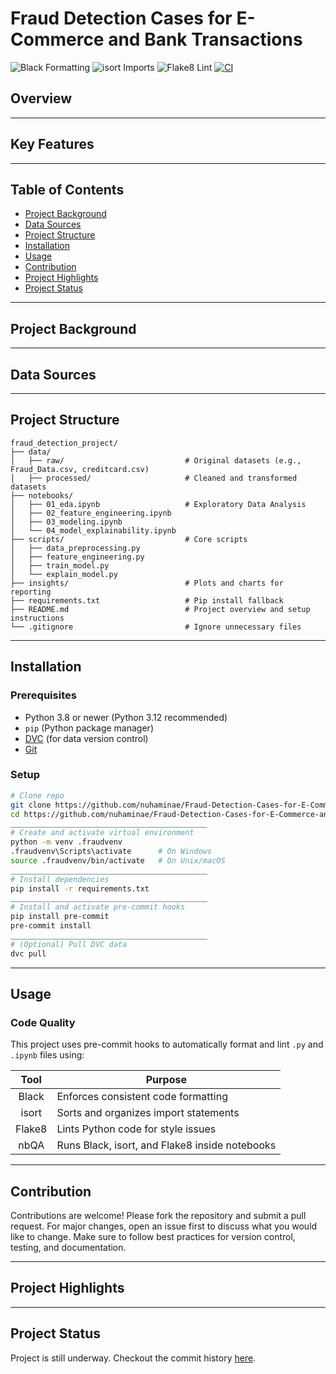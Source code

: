 # Fraud Detection Cases for E-Commerce and Bank Transactions
![Black Formatting](https://img.shields.io/badge/code%20style-black-000000.svg)
![isort Imports](https://img.shields.io/badge/imports-isort-blue.svg)
![Flake8 Lint](https://img.shields.io/badge/lint-flake8-yellow.svg)
[![CI](https://github.com/nuhaminae/Fraud-Detection-Cases-for-E-Commerce-and-Bank-Transactions/actions/workflows/CI.yml/badge.svg)](https://github.com/nuhaminae/Fraud-Detection-Cases-for-E-Commerce-and-Bank-Transactions/actions/workflows/CI.yml)

## Overview


---
## Key Features


---
## Table of Contents
- [Project Background](#project-background)
- [Data Sources](#data-sources)
- [Project Structure](#project-structure)
- [Installation](#installation)
- [Usage](#usage)
- [Contribution](#contribution)
- [Project Highlights](#project-highlights)
- [Project Status](#project-status)

---
## Project Background


---
## Data Sources


---
## Project Structure
```
fraud_detection_project/
├── data/
│   ├── raw/                           # Original datasets (e.g., Fraud_Data.csv, creditcard.csv)
│   ├── processed/                     # Cleaned and transformed datasets
├── notebooks/
│   ├── 01_eda.ipynb                   # Exploratory Data Analysis
│   ├── 02_feature_engineering.ipynb
│   ├── 03_modeling.ipynb
│   └── 04_model_explainability.ipynb
├── scripts/                           # Core scripts
│   ├── data_preprocessing.py
│   ├── feature_engineering.py
│   ├── train_model.py
│   └── explain_model.py
├── insights/                          # Plots and charts for reporting
├── requirements.txt                   # Pip install fallback
├── README.md                          # Project overview and setup instructions
└── .gitignore                         # Ignore unnecessary files
```

---
## Installation
### Prerequisites

- Python 3.8 or newer (Python 3.12 recommended)
- `pip` (Python package manager)
- [DVC](https://dvc.org/) (for data version control)
- [Git](https://git-scm.com/)

### Setup
```bash
# Clone repo
git clone https://github.com/nuhaminae/Fraud-Detection-Cases-for-E-Commerce-and-Bank-Transactions
cd https://github.com/nuhaminae/Fraud-Detection-Cases-for-E-Commerce-and-Bank-Transactions
____________________________________________
# Create and activate virtual environment
python -m venv .fraudvenv
.fraudvenv\Scripts\activate      # On Windows
source .fraudvenv/bin/activate   # On Unix/macOS
____________________________________________
# Install dependencies
pip install -r requirements.txt
____________________________________________
# Install and activate pre-commit hooks
pip install pre-commit
pre-commit install
____________________________________________
# (Optional) Pull DVC data
dvc pull
```

---
## Usage
### Code Quality

This project uses pre-commit hooks to automatically format and lint `.py` and `.ipynb` files using:

|Tool	      | Purpose                                       |
|:---------:|-----------------------------------------------|
| Black	    |Enforces consistent code formatting            | 
| isort	    |Sorts and organizes import statements          |
| Flake8		|Lints Python code for style issues             |
| nbQA		  |Runs Black, isort, and Flake8 inside notebooks |


---
## Contribution
Contributions are welcome! Please fork the repository and submit a pull request. For major changes, open an issue first to discuss what you would like to change.
Make sure to follow best practices for version control, testing, and documentation.

---
## Project Highlights


---
## Project Status
Project is still underway. Checkout the commit history [here](https://github.com/nuhaminae/Fraud-Detection-Cases-for-E-Commerce-and-Bank-Transactions). 
